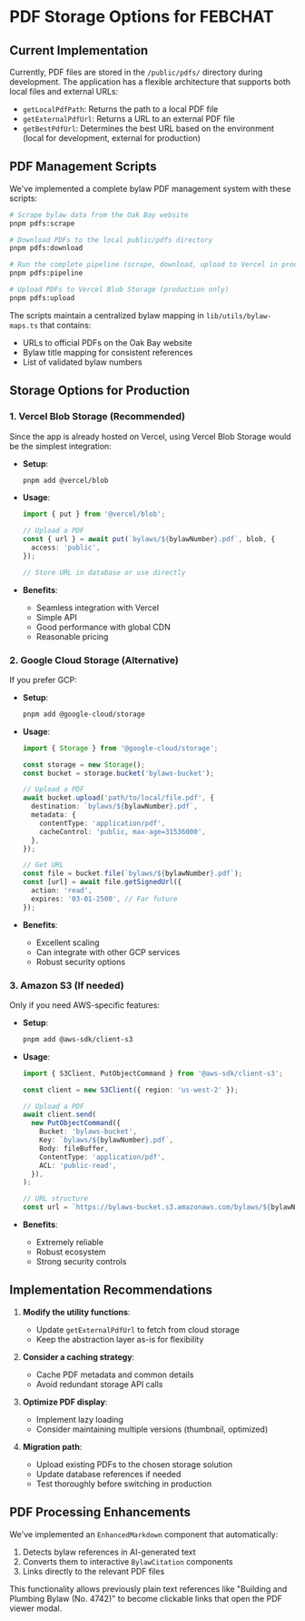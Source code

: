 # PDF Storage Options for FEBCHAT

## Current Implementation

Currently, PDF files are stored in the `/public/pdfs/` directory during development. The application has a flexible architecture that supports both local files and external URLs:

- `getLocalPdfPath`: Returns the path to a local PDF file
- `getExternalPdfUrl`: Returns a URL to an external PDF file
- `getBestPdfUrl`: Determines the best URL based on the environment (local for development, external for production)

## PDF Management Scripts

We've implemented a complete bylaw PDF management system with these scripts:

```bash
# Scrape bylaw data from the Oak Bay website
pnpm pdfs:scrape

# Download PDFs to the local public/pdfs directory
pnpm pdfs:download

# Run the complete pipeline (scrape, download, upload to Vercel in production)
pnpm pdfs:pipeline

# Upload PDFs to Vercel Blob Storage (production only)
pnpm pdfs:upload
```

The scripts maintain a centralized bylaw mapping in `lib/utils/bylaw-maps.ts` that contains:

- URLs to official PDFs on the Oak Bay website
- Bylaw title mapping for consistent references
- List of validated bylaw numbers

## Storage Options for Production

### 1. Vercel Blob Storage (Recommended)

Since the app is already hosted on Vercel, using Vercel Blob Storage would be the simplest integration:

- **Setup**:

  ```bash
  pnpm add @vercel/blob
  ```

- **Usage**:

  ```typescript
  import { put } from '@vercel/blob';

  // Upload a PDF
  const { url } = await put(`bylaws/${bylawNumber}.pdf`, blob, {
    access: 'public',
  });

  // Store URL in database or use directly
  ```

- **Benefits**:
  - Seamless integration with Vercel
  - Simple API
  - Good performance with global CDN
  - Reasonable pricing

### 2. Google Cloud Storage (Alternative)

If you prefer GCP:

- **Setup**:

  ```bash
  pnpm add @google-cloud/storage
  ```

- **Usage**:

  ```typescript
  import { Storage } from '@google-cloud/storage';

  const storage = new Storage();
  const bucket = storage.bucket('bylaws-bucket');

  // Upload a PDF
  await bucket.upload('path/to/local/file.pdf', {
    destination: `bylaws/${bylawNumber}.pdf`,
    metadata: {
      contentType: 'application/pdf',
      cacheControl: 'public, max-age=31536000',
    },
  });

  // Get URL
  const file = bucket.file(`bylaws/${bylawNumber}.pdf`);
  const [url] = await file.getSignedUrl({
    action: 'read',
    expires: '03-01-2500', // Far future
  });
  ```

- **Benefits**:
  - Excellent scaling
  - Can integrate with other GCP services
  - Robust security options

### 3. Amazon S3 (If needed)

Only if you need AWS-specific features:

- **Setup**:

  ```bash
  pnpm add @aws-sdk/client-s3
  ```

- **Usage**:

  ```typescript
  import { S3Client, PutObjectCommand } from '@aws-sdk/client-s3';

  const client = new S3Client({ region: 'us-west-2' });

  // Upload a PDF
  await client.send(
    new PutObjectCommand({
      Bucket: 'bylaws-bucket',
      Key: `bylaws/${bylawNumber}.pdf`,
      Body: fileBuffer,
      ContentType: 'application/pdf',
      ACL: 'public-read',
    }),
  );

  // URL structure
  const url = `https://bylaws-bucket.s3.amazonaws.com/bylaws/${bylawNumber}.pdf`;
  ```

- **Benefits**:
  - Extremely reliable
  - Robust ecosystem
  - Strong security controls

## Implementation Recommendations

1. **Modify the utility functions**:

   - Update `getExternalPdfUrl` to fetch from cloud storage
   - Keep the abstraction layer as-is for flexibility

2. **Consider a caching strategy**:

   - Cache PDF metadata and common details
   - Avoid redundant storage API calls

3. **Optimize PDF display**:

   - Implement lazy loading
   - Consider maintaining multiple versions (thumbnail, optimized)

4. **Migration path**:
   - Upload existing PDFs to the chosen storage solution
   - Update database references if needed
   - Test thoroughly before switching in production

## PDF Processing Enhancements

We've implemented an `EnhancedMarkdown` component that automatically:

1. Detects bylaw references in AI-generated text
2. Converts them to interactive `BylawCitation` components
3. Links directly to the relevant PDF files

This functionality allows previously plain text references like "Building and Plumbing Bylaw (No. 4742)" to become clickable links that open the PDF viewer modal.
